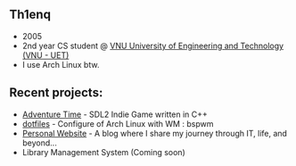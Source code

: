 ## Th1enq
- 2005
- 2nd year CS student @ [VNU University of Engineering and Technology (VNU - UET) ](https://uet.vnu.edu.vn)
- I use Arch Linux btw.

## Recent projects:

- [Adventure Time](https://github.com/th1enq/Adventure-Time) - SDL2 Indie Game written in C++ 
- [dotfiles](https://github.com/th1enq/dotfiles) - Configure of Arch Linux with WM : bspwm
- [Personal Website](https://th1enq.github.io) - A blog where I share my journey through IT, life, and beyond...
- Library Management System (Coming soon)
